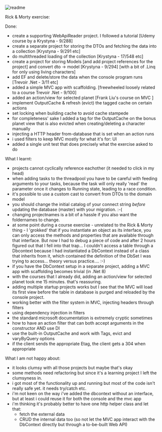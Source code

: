 ![readme](https://github.com/user-attachments/assets/56b4c9d4-749d-41df-97ff-dd023a3090dc)

Rick & Morty exercise:

Done:
- create a supporting WebApiReader project. I followed a tutorial [Udemy course by a Krystyna - 9/288]
- create a separate project for storing the DTOs and fetching the data into a collection [Krystyna - 9/291 etc]
- do multithreaded loading of the collection [Krystyna - 17/548 etc]
- create a project for storing Models [and add project references for the project] and convert dto -> model [Krystyna - 9/294]
	[with a bit of .Linq for only using living characters]
- add EF and delete/store the data when the console program runs [Trevoir .Net - 3/11 etc]
- added a simple MVC app with scaffolding. [freewheeled loosely related to a course Trevoir .Net - 9/100]
- added an action/view for selected planet [Frank Liu's course on MVC ]
- implement OutputCache & refresh (evict) the tagged cache on certain actions
- set locking when building cache to avoid cache stampede
- for completeness' sake I added a tag for the OutputCache on the bonus planet view that is also evicted when creating/deleting a character manually
- injecting a HTTP header from-database that is set when an action runs
- i used filters to keep MVC mostly for what it's for: UI
- added a single unit test that does precisely what the exercise asked to do

What I learnt:
- projects cannot cyclically reference eachother (it needed to click in my head)
- when adding tasks to the threadpool you have to be careful with feeding arguments to your tasks, because the task will only really 'read' the parameter once it changes to Running state, leading to a race condition.
- it's possible to use a custom cast to convert from DTOs to the domain model
- you should change the initial catalog of your connect string *before* updating the database (master) with your migration. :-(
- changing projectnames is a bit of a hassle if you also want the foldernames to change.
- at some point during a course exercise - unrelated to the Rick & Morty thing - I 'grokked' that if you instantiate an object as its interface, you can only access the methods and properties that are available through that interface. But now I had to debug a piece of code and after 2 hours figured out that I fell into that trap... I couldn't access a table through a Dbcontext because I had instantiated a DbContext instead of a class that inherits from it, which contained the definition of the DbSet I was trying to access... theory versus practice.... :-)
- if you have the DbContext setup in a separate project, adding a MVC app with scaffolding becomes trivial (in .Net 8)
- with the courses that I already did, adding an action/view for selected planet took me 15 minutes. that's reassuring.
- adding multiple startup projects works but I see that the MVC will load its first view before the table in database is purged and reloaded by the console project.
- working better with the filter system in MVC, injecting headers through filters
- using dependency injection in filters
- the standard microsoft documentation is extremely cryptic sometimes
- how to have an action filter that can both accept arguments in the constructor AND use DI
- use the built-in OutputCache and work with Tags, evict and varyByQuery options
- if the client sends the appropriate Etag, the client gets a 304 when appropriate

What I am not happy about:
- it looks clumsy with all those projects but maybe that's okay
- some methods need refactoring but since it's a learning project I left the clumsyness in.
- i got most of the functionality up and running but most of the code isn't really safe yet. it needs try/catch etc.
- i'm not keen on the way i've added the dbcontext without an interface, but at least i could reuse it for both the console and the mvc app
- i'm thinking it's probably better to have one http helper class and let that:
	- fetch the external data
	- CRUD the internal data too (so not let the MVC app interact with the DbContext directly but through a to-be-built Web API)

